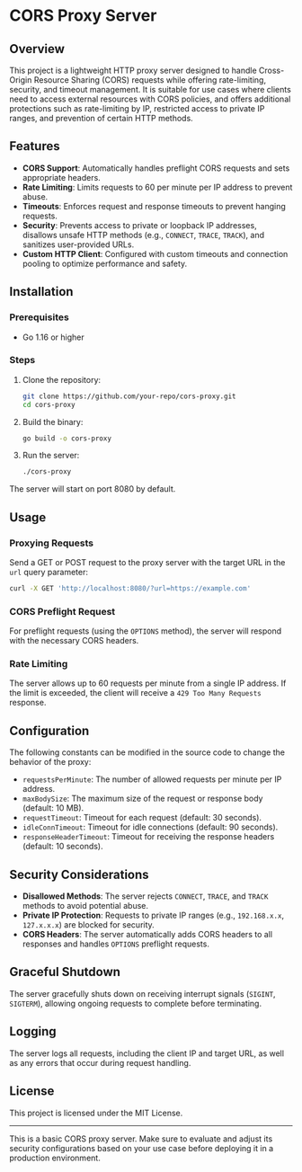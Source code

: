 # CORS Proxy Server

## Overview

This project is a lightweight HTTP proxy server designed to handle Cross-Origin Resource Sharing (CORS) requests while offering rate-limiting, security, and timeout management. It is suitable for use cases where clients need to access external resources with CORS policies, and offers additional protections such as rate-limiting by IP, restricted access to private IP ranges, and prevention of certain HTTP methods.

## Features

- **CORS Support**: Automatically handles preflight CORS requests and sets appropriate headers.
- **Rate Limiting**: Limits requests to 60 per minute per IP address to prevent abuse.
- **Timeouts**: Enforces request and response timeouts to prevent hanging requests.
- **Security**: Prevents access to private or loopback IP addresses, disallows unsafe HTTP methods (e.g., `CONNECT`, `TRACE`, `TRACK`), and sanitizes user-provided URLs.
- **Custom HTTP Client**: Configured with custom timeouts and connection pooling to optimize performance and safety.

## Installation

### Prerequisites

- Go 1.16 or higher

### Steps

1. Clone the repository:
   ```bash
   git clone https://github.com/your-repo/cors-proxy.git
   cd cors-proxy
   ```

2. Build the binary:
   ```bash
   go build -o cors-proxy
   ```

3. Run the server:
   ```bash
   ./cors-proxy
   ```

The server will start on port 8080 by default.

## Usage

### Proxying Requests

Send a GET or POST request to the proxy server with the target URL in the `url` query parameter:

```bash
curl -X GET 'http://localhost:8080/?url=https://example.com'
```

### CORS Preflight Request

For preflight requests (using the `OPTIONS` method), the server will respond with the necessary CORS headers.

### Rate Limiting

The server allows up to 60 requests per minute from a single IP address. If the limit is exceeded, the client will receive a `429 Too Many Requests` response.

## Configuration

The following constants can be modified in the source code to change the behavior of the proxy:

- `requestsPerMinute`: The number of allowed requests per minute per IP address.
- `maxBodySize`: The maximum size of the request or response body (default: 10 MB).
- `requestTimeout`: Timeout for each request (default: 30 seconds).
- `idleConnTimeout`: Timeout for idle connections (default: 90 seconds).
- `responseHeaderTimeout`: Timeout for receiving the response headers (default: 10 seconds).

## Security Considerations

- **Disallowed Methods**: The server rejects `CONNECT`, `TRACE`, and `TRACK` methods to avoid potential abuse.
- **Private IP Protection**: Requests to private IP ranges (e.g., `192.168.x.x`, `127.x.x.x`) are blocked for security.
- **CORS Headers**: The server automatically adds CORS headers to all responses and handles `OPTIONS` preflight requests.

## Graceful Shutdown

The server gracefully shuts down on receiving interrupt signals (`SIGINT`, `SIGTERM`), allowing ongoing requests to complete before terminating.

## Logging

The server logs all requests, including the client IP and target URL, as well as any errors that occur during request handling.

## License

This project is licensed under the MIT License.

---

This is a basic CORS proxy server. Make sure to evaluate and adjust its security configurations based on your use case before deploying it in a production environment.
